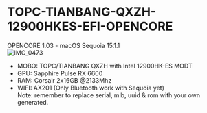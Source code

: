 # TOPC-TIANBANG-QXZH-12900HKES-EFI-OPENCORE
OPENCORE 1.03 - macOS Sequoia 15.1.1  
![IMG_0473](https://github.com/user-attachments/assets/874e316e-53c2-4ac0-b477-059a1a867967)  
- MOBO: TOPC/TIANBANG QXZH with Intel 12900HK-ES MODT  
- GPU: Sapphire Pulse RX 6600  
- RAM: Corsair 2x16GB @2133Mhz  
- WIFI: AX201 (Only Bluetooth work with Sequoia yet)    
Note: remember to replace serial, mlb, uuid & rom with your own generated.
